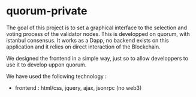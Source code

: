 # quorum-private

The goal of this project is to set a graphical interface to the selection and voting process of the validator nodes.
This is developped on quorum, with istanbul consensus. It works as a Dapp, no backend exists on this application and it
relies on direct interaction of the Blockchain.

We designed the frontend in a simple way, just so to allow developpers to use it to develop uppon quorum.

We have used the following technology :
- frontend : html/css, jquery, ajax, jsonrpc (no web3)
